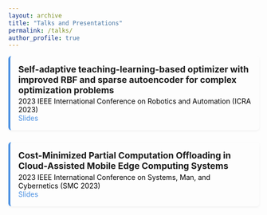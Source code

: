 ```yaml
---
layout: archive
title: "Talks and Presentations"
permalink: /talks/
author_profile: true
---
```


<style>
.talk {
  margin-bottom: 1.5rem;
  padding: 1rem;
  background-color: rgba(255, 255, 255, 0.08); /* 半透明白色背景 */
  border-left: 4px solid #4A90E2;
  box-shadow: 0 2px 4px rgba(0,0,0,0.05);
  border-radius: 6px;
}
.talk-title {
  font-weight: bold;
  font-size: 1.1rem;
}
.talk-meta {
  color: #000; /* 白色背景时自动是黑色 */
  margin-top: 0.2rem;
}
/* 深色模式下的覆盖 */
@media (prefers-color-scheme: dark) {
  .talk-meta {
    color: #fff !important; /* 深色主题改为白色 */
  }
}
a {
  color: #4A90E2;
  text-decoration: none;
}
a:hover {
  text-decoration: underline;
}
</style>


<div class="talk">
  <div class="talk-title">Self-adaptive teaching-learning-based optimizer with improved RBF and sparse autoencoder for complex optimization problems</div>
  <div class="talk-meta">2023 IEEE International Conference on Robotics and Automation (ICRA 2023)</div>
  <a href="https://ZiqiWang0312.github.io/bio/files/ICRAslid1.pdf" target="_blank">Slides</a>
</div>

<div class="talk">
  <div class="talk-title">Cost-Minimized Partial Computation Offloading in Cloud-Assisted Mobile Edge Computing Systems</div>
  <div class="talk-meta">2023 IEEE International Conference on Systems, Man, and Cybernetics (SMC 2023)</div>
  <a href="https://ZiqiWang0312.github.io/bio/files/SMC23slid1.pdf" target="_blank">Slides</a>
</div>
